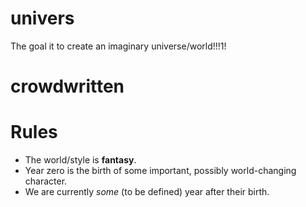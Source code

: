 # univers
The goal it to create an imaginary universe/world!!!1!

# crowdwritten

# Rules
* The world/style is **fantasy**.
* Year zero is the birth of some important, possibly world-changing character.
* We are currently *some* (to be defined) year after their birth.



